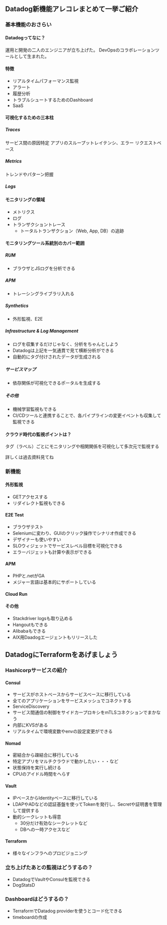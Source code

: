 ## Datadog新機能アレコレまとめて一挙ご紹介

### 基本機能のおさらい

#### Datadogってなに？
運用と開発の二人のエンジニアが立ち上げた。
DevOpsのコラボレーションツールとして生まれた。

#### 特徴
- リアルタイムパフォーマンス監視
- アラート
- 履歴分析
- トラブルシュートするためのDashboard
- SaaS

#### 可視化するための三本柱

##### Traces
サービス間の原因特定
アプリのスループットレイテンシ、エラー
リクエストベース

##### Metrics
トレンドやパターン把握

##### Logs

#### モニタリングの領域
- メトリクス
- ログ
- トランザクショントレース
  - トータルトランザクション（Web, App, DB）の追跡

#### モニタリングツール系統別のカバー範囲

##### RUM
- ブラウザとJSログを分析できる

##### APM
- トレーシングライブラリ入れる

##### Synthetics
- 外形監視、E2E

##### Infrastructure & Log Management
- ログを収集するだけじゃなく、分析をちゃんとしよう
- Datadogは上記を一気通貫で見て横断分析ができる
- 自動的にタグ付けされたデータが生成される

##### サービスマップ
- 依存関係が可視化できるポータルを生成する

##### その他
- 機械学習監視もできる
- CI/CDツールと連携することで、各パイプラインの変更イベントも収集して監視できる

#### クラウド時代の監視ポイントは？
タグ（ラベル）ごとにモニタリングや相関関係を可視化して多次元で監視する

詳しくは過去資料見てね

### 新機能

#### 外形監視
- GETアクセスする
- リダイレクト監視もできる

#### E2E Test
- ブラウザテスト
- Seleniumに変わり、GUIのクリック操作でシナリオ作成できる
- デザイナーも使いやすい
- SLOウィジェットでサービスレベル目標を可視化できる
- エラーバジェットも計算や表示ができる

#### APM
- PHPと.netがGA
- メジャー言語は基本的にサポートしている

#### Cloud Run

#### その他
- Stackdriver logsも取り込める
- Hangoutもできる
- Alibabaもできる
- AIX用Daadogエージェントもリリースした

## DatadogにTerraformをあげましょう

### Hashicorpサービスの紹介

#### Consul
- サービスがホストベースからサービスベースに移行している
- 全てのアプリケーションをサービスメッシュでコネクトする
- ServiceDiscovery
- サービス間通信の制御をサイドカープロキシをmTLSコネクションでまかなう
- 内部にKVSがある
- リアルタイムで環境変数やenvの設定変更ができる

#### Nomad
- 密結合から疎結合に移行している
- 特定アプリをマルチクラウドで動かしたい・・・など
- 状態保持を実行し続ける
- CPUのアイドル時間をへらす

#### Vault
- IPベースからIdentityベースに移行している
- LDAPやADなどの認証基盤を使ってTokenを発行し、Secretや証明書を管理して提供する
- 動的シークレットも得意
  - 30分だけ有効なシークレットなど
  - DBへの一時アクセスなど

#### Terraform
- 様々なインフラへのプロビジョニング

### 立ち上げたあとの監視はどうするの？
- DatadogでVaultやConsulを監視できる
- DogStatsD

### Dashboardはどうするの？
- TerraformでDatadog providerを使うとコード化できる
- timeboardの作成